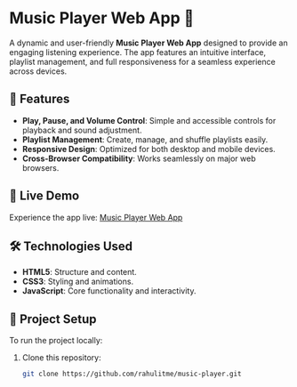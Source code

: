 # Music Player Web App 🎵

A dynamic and user-friendly **Music Player Web App** designed to provide an engaging listening experience. The app features an intuitive interface, playlist management, and full responsiveness for a seamless experience across devices.

## 🌟 Features
- **Play, Pause, and Volume Control**: Simple and accessible controls for playback and sound adjustment.
- **Playlist Management**: Create, manage, and shuffle playlists easily.
- **Responsive Design**: Optimized for both desktop and mobile devices.
- **Cross-Browser Compatibility**: Works seamlessly on major web browsers.

## 🚀 Live Demo
Experience the app live: [Music Player Web App](https://rahulitme.github.io/Music-player/)

## 🛠️ Technologies Used
- **HTML5**: Structure and content.
- **CSS3**: Styling and animations.
- **JavaScript**: Core functionality and interactivity.

## 📂 Project Setup
To run the project locally:
1. Clone this repository:
   ```bash
   git clone https://github.com/rahulitme/music-player.git
